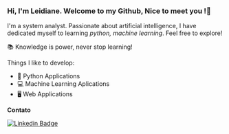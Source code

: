 ### Hi, I'm Leidiane. Welcome to my Github, Nice to meet you !👋

I'm a system analyst. Passionate about artificial intelligence, I have dedicated myself to learning *python, machine learning*. Feel free to explore!

:books: Knowledge is power, never stop learning!

Things I like to develop:

- :snake: Python Applications
- :computer: Machine Learning Aplications
- 🖥 Web Applications

**Contato**

[![Linkedin Badge](https://img.shields.io/badge/linkedin-blue)](https://www.linkedin.com/in/leidianeteixeira/)
